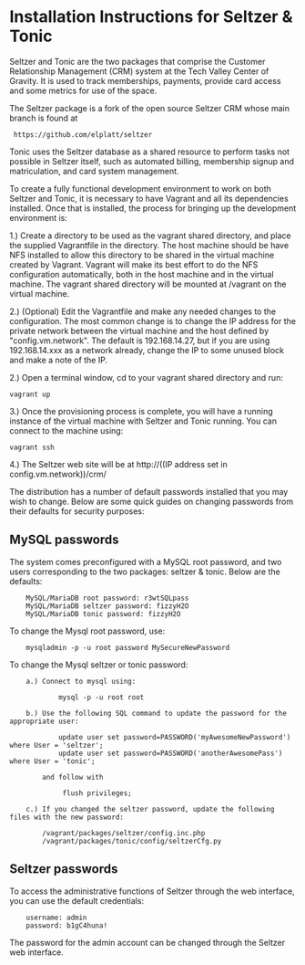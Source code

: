 # Installation Instructions for Seltzer &amp; Tonic

Seltzer and Tonic are the two packages that comprise the Customer Relationship Management (CRM) system 
at the Tech Valley Center of Gravity. It is used to track memberships, payments, provide card access and
some metrics for use of the space. 

The Seltzer package is a fork of the open source Seltzer CRM whose main branch is found at 

     https://github.com/elplatt/seltzer

Tonic uses the Seltzer database as a shared resource to perform tasks not possible in Seltzer itself, such as automated billing, membership signup and matriculation, and card system management. 

To create a fully functional development environment to work on both Seltzer and Tonic, it is necessary to have Vagrant and all its dependencies installed. Once that is installed, the process for bringing up
the development environment is:


1.) Create a directory to be used as the vagrant shared directory, and place the supplied Vagrantfile in the directory. The host machine should be have NFS installed to allow this directory to be shared in the virtual machine created by Vagrant. Vagrant will make its best effort to do the NFS configuration automatically, both in the host machine and in the virtual machine. The vagrant shared directory will be mounted at /vagrant on the virtual machine.

2.) (Optional) Edit the Vagrantfile and make any needed changes to the configuration. The most common change is to change the IP address for the private network between the virtual machine and the host defined by "config.vm.network". The default is 192.168.14.27, but if you are using 192.168.14.xxx as a 
network already, change the IP to some unused block and make a note of the IP.

2.) Open a terminal window, cd to your vagrant shared directory and run:

 	vagrant up

3.) Once the provisioning process is complete, you will have a running instance of the virtual machine with Seltzer and Tonic running. You can connect to the machine using:

    vagrant ssh

4.) The Seltzer web site will be at http://((IP address set in config.vm.network))/crm/



The distribution has a number of default passwords installed that you may wish to change. Below are some quick guides on changing passwords from their defaults for security purposes:


MySQL passwords
---------------

The system comes preconfigured with a MySQL root password, and two users corresponding to the two packages: seltzer &amp; tonic. Below are the defaults:


		MySQL/MariaDB root password: r3wtSQLpass
		MySQL/MariaDB seltzer password: fizzyH2O
		MySQL/MariaDB tonic password: fizzyH2O

To change the Mysql root password, use:
		 
		mysqladmin -p -u root password MySecureNewPassword

To change the Mysql seltzer or tonic password:

		a.) Connect to mysql using:

				mysql -p -u root root

		b.) Use the following SQL command to update the password for the appropriate user:

				update user set password=PASSWORD('myAwesomeNewPassword') where User = 'seltzer';
				update user set password=PASSWORD('anotherAwesomePass') where User = 'tonic';

			and follow with

				 flush privileges;

		c.) If you changed the seltzer password, update the following files with the new password:

			/vagrant/packages/seltzer/config.inc.php 
			/vagrant/packages/tonic/config/seltzerCfg.py


Seltzer passwords
-----------------

To access the administrative functions of Seltzer through the web interface, you can use the default credentials:

		username: admin
		password: b1gC4huna!

The password for the admin account can be changed through the Seltzer web interface.




